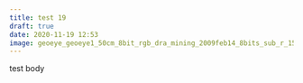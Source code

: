 ```yaml
---
title: test 19
draft: true
date: 2020-11-19 12:53
image: geoeye_geoeye1_50cm_8bit_rgb_dra_mining_2009feb14_8bits_sub_r_15.jpg
---
```

test body